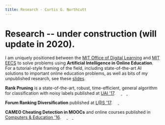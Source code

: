```yaml
---
title: Research - Curtis G. Northcutt
---
```


# Research -- under construction (will update in 2020).

I am uniquely positioned between the <a href="https://openlearning.mit.edu/">MIT Office of Digital Learning</a> and <a href="https://www.eecs.mit.edu/">MIT EECS</a> to solve problems using <b>Artificial Intelligence in Online Education</b>. For a tutorial-style framing of the field, including state-of-the-art AI solutions to important online education problems, as well as bits of my unpublished research, see these <a href="https://curtisnorthcutt.com/resources/pdf/northcutt_mit_2017_ai_in_online_education.pdf">slides</a>. <a href="https://curtisnorthcutt.com/resources/pdf/northcutt_mit_2017_ai_in_online_education.pdf"> <img src="https://curtisnorthcutt.com/resources/img/icons/pdf_icon.png" style="height:1em"> </a>

<b>Rank Pruning</b> is a state-of-the-art, robust, time-efficient, general algorithm for classification with noisy labels published at <a href="http://auai.org/uai2017/proceedings/papers/35.pdf">UAI '17</a>.
<a href="https://curtisnorthcutt.com/resources/pdf/northcutt_2017_rankpruning.pdf"> <img src="https://curtisnorthcutt.com/resources/img/icons/pdf_icon.png" style="height:1em"> </a> 
<a href="https://github.com/cgnorthcutt/rankpruning"> <img src="https://curtisnorthcutt.com/resources/img/icons/github_icon.jpg" style="height:1em"> </a>
<a href="https://arxiv.org/abs/1705.01936"> <img src="https://curtisnorthcutt.com/resources/img/icons/arxiv_icon.jpg" style="height:1em"> </a> 

<b>Forum Ranking Diversification</b> published at <a href="http://dl.acm.org/citation.cfm?id=3054016">L@S '17</a>.
<a href="https://curtisnorthcutt.com/resources/pdf/northcutt_2017_diversification.pdf"> <img src="https://curtisnorthcutt.com/resources/img/icons/pdf_icon.png" style="height:1em"> </a>
<a href="httpss://github.com/cgnorthcutt/forum-diversification"> <img src="https://curtisnorthcutt.com/resources/img/icons/github_icon.jpg" style="height:1em"> </a> 

<b>CAMEO Cheating Detection in MOOCs</b> and online courses published in <a href="http://www.sciencedirect.com/science/article/pii/S0360131516300896">Computers & Education '16</a>.
<a href="https://curtisnorthcutt.com/resources/pdf/northcutt_2016_cameo.pdf"> <img src="https://curtisnorthcutt.com/resources/img/icons/pdf_icon.png" style="height:1em"> </a> 
<a href="https://github.com/CGNx/edx2bigquery/blob/master/edx2bigquery/make_problem_analysis.py#L1628"> <img src="https://curtisnorthcutt.com/resources/img/icons/github_icon.jpg" style="height:1em"> </a>
<a href="https://arxiv.org/abs/1508.05699"> <img src="https://curtisnorthcutt.com/resources/img/icons/arxiv_icon.jpg" style="height:1em"> </a> 
